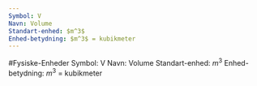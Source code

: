 ```yaml
---
Symbol: V
Navn: Volume
Standart-enhed: $m^3$
Enhed-betydning: $m^3$ = kubikmeter
---
```

#Fysiske-Enheder 
Symbol: V
Navn: Volume
Standart-enhed: $m^3$
Enhed-betydning: $m^3$ = kubikmeter